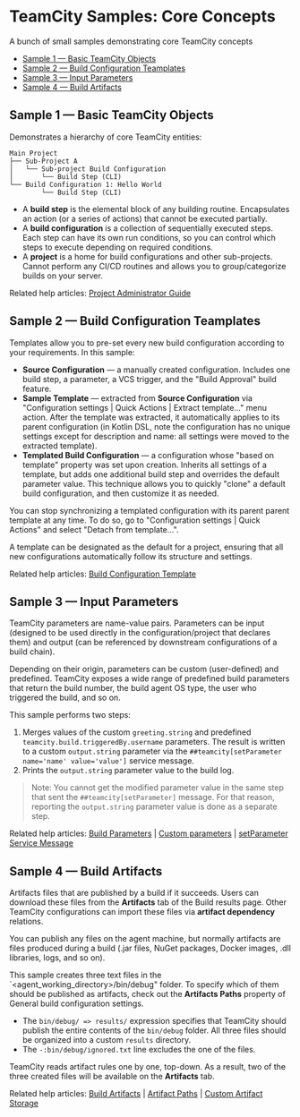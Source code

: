 # TeamCity Samples: Core Concepts
A bunch of small samples demonstrating core TeamCity concepts

* [Sample 1 — Basic TeamCity Objects](#sample-1--basic-teamcity-objects)
* [Sample 2 — Build Configuration Teamplates](#sample-2--build-configuration-templates)
* [Sample 3 — Input Parameters](#sample-3--input-parameters)
* [Sample 4 — Build Artifacts](#sample-4--build-artifacts)
  


## Sample 1 — Basic TeamCity Objects

Demonstrates a hierarchy of core TeamCity entities:

```
Main Project
├── Sub-Project A
│   └── Sub-project Build Configuration
│       └── Build Step (CLI)
└── Build Configuration 1: Hello World
        └── Build Step (CLI)
```

* A **build step** is the elemental block of any building routine. Encapsulates an action (or a series of actions) that cannot be executed partially.
* A **build configuration** is a collection of sequentially executed steps. Each step can have its own run conditions, so you can control which steps to execute depending on required conditions.
* A **project** is a home for build configurations and other sub-projects. Cannot perform any CI/CD routines and allows you to group/categorize builds on your server.

Related help articles: [Project Administrator Guide](https://www.jetbrains.com/help/teamcity/project-administrator-guide.html#Steps%2C+Configurations+and+Projects)

## Sample 2 — Build Configuration Teamplates

Templates allow you to pre-set every new build configuration according to your requirements. In this sample:

* **Source Configuration** — a manually created configuration. Includes one build step, a parameter, a VCS trigger, and the "Build Approval" build feature.
* **Sample Template** — extracted from **Source Configuration** via "Configuration settings | Quick Actions | Extract template..." menu action. After the template was extracted, it automatically applies to its parent configuration (in Kotlin DSL, note the configuration has no unique settings except for description and name: all settings were moved to the extracted template).
* **Templated Build Configuration** — a configuration whose "based on template" property was set upon creation. Inherits all settings of a template, but adds one additional build step and overrides the default parameter value. This technique allows you to quickly "clone" a default build configuration, and then customize it as needed.

You can stop synchronizing a templated configuration with its parent parent template at any time. To do so, go to "Configuration settings | Quick Actions" and select "Detach from template...".

A template can be designated as the default for a project, ensuring that all new configurations automatically follow its structure and settings.

Related help articles: [Build Configuration Template](https://www.jetbrains.com/help/teamcity/build-configuration-template.html)

## Sample 3 — Input Parameters

TeamCity parameters are name-value pairs. Parameters can be input (designed to be used directly in the configuration/project that declares them) and output (can be referenced by downstream configurations of a build chain).

Depending on their origin, parameters can be custom (user-defined) and predefined. TeamCity exposes a wide range of predefined build parameters that return the build number, the build agent OS type, the user who triggered the build, and so on.

This sample performs two steps:

1. Merges values of the custom `greeting.string` and predefined `teamcity.build.triggeredBy.username` parameters. The result is written to a custom `output.string` parameter via the `##teamcity[setParameter name='name' value='value']` service message.
2. Prints the `output.string` parameter value to the build log.

> Note: You cannot get the modified parameter value in the same step that sent the `##teamcity[setParameter]` message. For that reason, reporting the `output.string` parameter value is done as a separate step.

Related help articles: [Build Parameters](https://www.jetbrains.com/help/teamcity/configuring-build-parameters.html) | [Custom parameters](https://www.jetbrains.com/help/teamcity/typed-parameters.html) | [setParameter Service Message](https://www.jetbrains.com/help/teamcity/service-messages.html#set-parameter) 


## Sample 4 — Build Artifacts

Artifacts files that are published by a build if it succeeds. Users can download these files from the **Artifacts** tab of the Build results page. Other TeamCity configurations can import these files via **artifact dependency** relations.

You can publish any files on the agent machine, but normally artifacts are files produced during a build (.jar files, NuGet packages, Docker images, .dll libraries, logs, and so on).

This sample creates three text files in the `<agent_working_directory>/bin/debug" folder. To specify which of them should be published as artifacts, check out the **Artifacts Paths** property of General build configuration settings.

* The `bin/debug/ => results/` expression specifies that TeamCity should publish the entire contents of the `bin/debug` folder. All three files should be organized into a custom `results` directory.
* The `-:bin/debug/ignored.txt` line excludes the one of the files.

TeamCity reads artifact rules one by one, top-down. As a result, two of the three created files will be available on the **Artifacts** tab.

Related help articles: [Build Artifacts](https://www.jetbrains.com/help/teamcity/build-artifact.html) | [Artifact Paths](https://www.jetbrains.com/help/teamcity/configuring-general-settings.html#Artifact+Paths) | [Custom Artifact Storage](https://www.jetbrains.com/help/teamcity/configuring-artifacts-storage.html)
